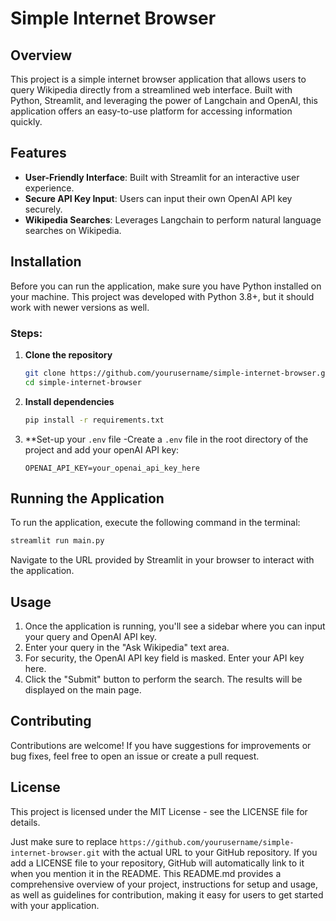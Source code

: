 # Simple Internet Browser

## Overview
This project is a simple internet browser application that allows users to query Wikipedia directly from a streamlined web interface. Built with Python, Streamlit, and leveraging the power of Langchain and OpenAI, this application offers an easy-to-use platform for accessing information quickly.

## Features
- **User-Friendly Interface**: Built with Streamlit for an interactive user experience.
- **Secure API Key Input**: Users can input their own OpenAI API key securely.
- **Wikipedia Searches**: Leverages Langchain to perform natural language searches on Wikipedia.

## Installation

Before you can run the application, make sure you have Python installed on your machine. This project was developed with Python 3.8+, but it should work with newer versions as well.

### Steps:

1. **Clone the repository**
   ```bash
   git clone https://github.com/yourusername/simple-internet-browser.git
   cd simple-internet-browser

2. **Install dependencies**
   ```bash
   pip install -r requirements.txt

3. **Set-up your `.env` file
   -Create a `.env` file in the root directory of the project and add your openAI API key:
   ```plaintext
   OPENAI_API_KEY=your_openai_api_key_here

## Running the Application

To run the application, execute the following command in the terminal:
```bash
streamlit run main.py
```

Navigate to the URL provided by Streamlit in your browser to interact with the application.

## Usage
1. Once the application is running, you'll see a sidebar where you can input your query and OpenAI API key.
2. Enter your query in the "Ask Wikipedia" text area.
3. For security, the OpenAI API key field is masked. Enter your API key here.
4. Click the "Submit" button to perform the search. The results will be displayed on the main page.

## Contributing
Contributions are welcome! If you have suggestions for improvements or bug fixes, feel free to open an issue or create a pull request.


## License
This project is licensed under the MIT License - see the LICENSE file for details.


Just make sure to replace `https://github.com/yourusername/simple-internet-browser.git` with the actual URL to your GitHub repository. If you add a LICENSE file to your repository, GitHub will automatically link to it when you mention it in the README. This README.md provides a comprehensive overview of your project, instructions for setup and usage, as well as guidelines for contribution, making it easy for users to get started with your application.
